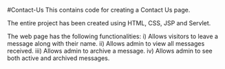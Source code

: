 #Contact-Us
This contains code for creating a Contact Us page.

The entire project has been created using HTML, CSS, JSP and Servlet.

The web page has the following functionalities:
i) Allows visitors to leave a message along with their name.
ii) Allows admin to view all messages received.
iii) Allows admin to archive a message.
iv) Allows admin to see both active and archived messages.
